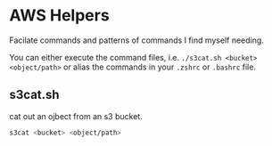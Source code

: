 # AWS Helpers

Facilate commands and patterns of commands I find myself needing.

You can either execute the command files, i.e. `./s3cat.sh <bucket> <object/path>` or alias the commands in your `.zshrc` or `.bashrc` file.

## s3cat.sh

cat out an ojbect from an s3 bucket.

```bash
s3cat <bucket> <object/path>
```